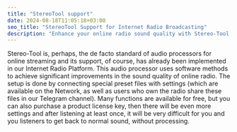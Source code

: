 ```yaml
---
title: "StereoTool support"
date: 2024-08-18T11:05:18+03:00
seo_title: "StereoTool Support for Internet Radio Broadcasting"
description: "Enhance your online radio sound quality with Stereo-Tool integration in our Internet Radio Platform. Access presets, free functions, and premium features."
---
```


Stereo-Tool is, perhaps, the de facto standard of audio processors for online streaming and its support, of course, has already been implemented in our Internet Radio Platform. This audio processor uses software methods to achieve significant improvements in the sound quality of online radio. The setup is done by connecting special preset files with settings (which are available on the Network, as well as users who own the radio share these files in our Telegram channel). Many functions are available for free, but you can also purchase a product license key, then there will be even more settings and after listening at least once, it will be very difficult for you and you listeners to get back to normal sound, without processing.
